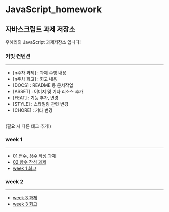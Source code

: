 # JavaScript_homework

## 자바스크립트 과제 저장소

우혜리의 JavaScript 과제저장소 입니다!

### 커밋 컨벤션

---

- [n주차 과제] : 과제 수행 내용
- [n주차 회고] : 회고 내용
- [DOCS] : README 등 문서작업
- [ASSET] : 이미지 및 기타 리소스 추가
- [FEAT] : 기능 추가, 변경
- [STYLE] : 스타일링 관련 변경
- [CHORE] : 기타 변경

<br>
(필요 시 다른 태그 추가!)

### week 1

---

- [01 변수, 상수 작성 과제](./week1/01-variables.js)
- [02 함수 작성 과제](./week1/02-%20functions.js)
- [week 1 회고](./week1/week1_review.md)

### week 2

---

- [week 3 과제 ](./week3/index.html)
- [week 3 회고](./week3/week3_review.md)
